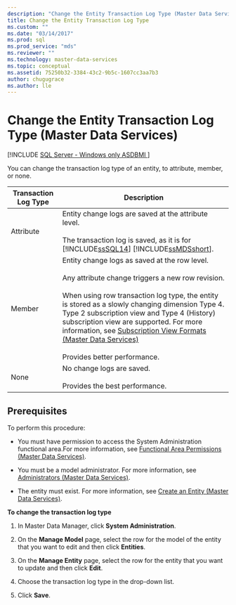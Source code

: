 ```yaml
---
description: "Change the Entity Transaction Log Type (Master Data Services)"
title: Change the Entity Transaction Log Type
ms.custom: ""
ms.date: "03/14/2017"
ms.prod: sql
ms.prod_service: "mds"
ms.reviewer: ""
ms.technology: master-data-services
ms.topic: conceptual
ms.assetid: 75250b32-3384-43c2-9b5c-1607cc3aa7b3
author: chugugrace 
ms.author: lle
---
```

# Change the Entity Transaction Log Type (Master Data Services)

[!INCLUDE [SQL Server - Windows only ASDBMI  ](../includes/applies-to-version/sql-windows-only-asdbmi.md)]

  You can change the transaction log type of an entity, to attribute, member, or none.  
  
|Transaction Log Type|Description|  
|--------------------------|-----------------|  
|Attribute|Entity change logs are saved at the attribute level.<br /><br /> The transaction log is saved, as it is for [!INCLUDE[ssSQL14](../includes/sssql14-md.md)] [!INCLUDE[ssMDSshort](../includes/ssmdsshort-md.md)].|  
|Member|Entity change logs as saved at the row level.<br /><br /> Any attribute change triggers a new row revision.<br /><br /> When using row transaction log type, the entity is stored as a slowly changing dimension Type 4. Type 2 subscription view and Type 4 (History) subscription view are supported. For more information, see [Subscription View Formats &#40;Master Data Services&#41;](../master-data-services/subscription-view-formats-master-data-services.md)<br /><br /> Provides better performance.|  
|None|No change logs are saved.<br /><br /> Provides the best performance.|  
  
## Prerequisites  
 To perform this procedure:  
  
-   You must have permission to access the System Administration functional area.For more information, see [Functional Area Permissions &#40;Master Data Services&#41;](../master-data-services/functional-area-permissions-master-data-services.md).  
  
-   You must be a model administrator. For more information, see [Administrators &#40;Master Data Services&#41;](../master-data-services/administrators-master-data-services.md).  
  
-   The entity must exist. For more information, see [Create an Entity &#40;Master Data Services&#41;](../master-data-services/create-an-entity-master-data-services.md).  
  
 **To change the transaction log type**  
  
1.  In Master Data Manager, click **System Administration**.  
  
2.  On the **Manage Model** page, select the row for the model  of the entity that you want to edit and then click **Entities**.  
  
3.  On the **Manage Entity** page, select the row for  the entity that you want to update and then click **Edit**.  
  
4.  Choose the transaction log type in the drop-down list.  
  
5.  Click **Save**.  
  
  
